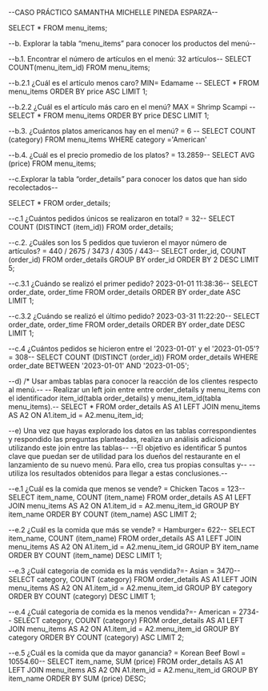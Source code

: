--CASO PRÁCTICO SAMANTHA MICHELLE PINEDA ESPARZA--

SELECT *
FROM menu_items;

--b. Explorar la tabla “menu_items” para conocer los productos del menú--

--b.1. Encontrar el número de artículos en el menú: 32 artículos--
SELECT COUNT(menu_item_id)
FROM menu_items;

--b.2.1 ¿Cuál es el artículo menos caro? MIN= Edamame --
SELECT *
FROM menu_items
ORDER BY price ASC
LIMIT 1;

--b.2.2 ¿Cuál es el artículo más caro en el menú? MAX = Shrimp Scampi --
SELECT *
FROM menu_items
ORDER BY price DESC
LIMIT 1;

--b.3. ¿Cuántos platos americanos hay en el menú? = 6 --
SELECT COUNT (category)
FROM menu_items
WHERE category ='American'

--b.4. ¿Cuál es el precio promedio de los platos? = 13.2859--
SELECT AVG (price)
FROM menu_items;

--c.Explorar la tabla “order_details” para conocer los datos que han sido recolectados--

SELECT *
FROM order_details;

--c.1  ¿Cuántos pedidos únicos se realizaron en total? = 32--
SELECT COUNT (DISTINCT (item_id))
FROM order_details;

--c.2. ¿Cuáles son los 5 pedidos que tuvieron el mayor número de artículos? = 440 / 2675 / 3473 / 4305 / 443--
SELECT order_id, COUNT (order_id)
FROM order_details
GROUP BY order_id
ORDER BY 2 DESC
LIMIT 5;

--c.3.1 ¿Cuándo se realizó el primer pedido? 2023-01-01 11:38:36--
SELECT order_date, order_time
FROM order_details
ORDER BY order_date ASC
LIMIT 1;

--c.3.2 ¿Cuándo se realizó el último pedido? 2023-03-31 11:22:20--
SELECT order_date, order_time
FROM order_details
ORDER BY order_date DESC
LIMIT 1;

--c.4 ¿Cuántos pedidos se hicieron entre el '2023-01-01' y el '2023-01-05'?= 308--
SELECT COUNT (DISTINCT (order_id))
FROM order_details
WHERE order_date BETWEEN '2023-01-01' AND '2023-01-05';

--d) /* Usar ambas tablas para conocer la reacción de los clientes respecto al menú.--
-- Realizar un left join entre entre order_details y menu_items con el identificador item_id(tabla order_details) y menu_item_id(tabla menu_items).--
SELECT *
FROM order_details AS A1
LEFT JOIN menu_items AS A2
ON A1.item_id = A2.menu_item_id;

--e) Una vez que hayas explorado los datos en las tablas correspondientes y respondido las preguntas planteadas, realiza un análisis adicional utilizando este join entre las tablas--
--El objetivo es identificar 5 puntos clave que puedan ser de utilidad para los dueños del restaurante en el lanzamiento de su nuevo menú. Para ello, crea tus propias consultas y--
--utiliza los resultados obtenidos para llegar a estas conclusiones.--

--e.1 ¿Cuál es la comida que menos se vende? = Chicken Tacos = 123--
SELECT item_name, COUNT (item_name)
FROM order_details AS A1
LEFT JOIN menu_items AS A2
ON A1.item_id = A2.menu_item_id
GROUP BY item_name
ORDER BY COUNT (item_name) ASC
LIMIT 2;

--e.2 ¿Cuál es la comida que más se vende? = Hamburger= 622--
SELECT item_name, COUNT (item_name)
FROM order_details AS A1
LEFT JOIN menu_items AS A2
ON A1.item_id = A2.menu_item_id
GROUP BY item_name
ORDER BY COUNT (item_name) DESC
LIMIT 1;

--e.3 ¿Cuál categoria de comida es la más vendida?=- Asian = 3470--
SELECT category, COUNT (category)
FROM order_details AS A1
LEFT JOIN menu_items AS A2
ON A1.item_id = A2.menu_item_id
GROUP BY category
ORDER BY COUNT (category) DESC
LIMIT 1;

--e.4 ¿Cuál categoria de comida es la menos vendida?=- American = 2734--
SELECT category, COUNT (category)
FROM order_details AS A1
LEFT JOIN menu_items AS A2
ON A1.item_id = A2.menu_item_id
GROUP BY category
ORDER BY COUNT (category) ASC
LIMIT 2;

--e.5 ¿Cuál es la comida que da mayor ganancia? = Korean Beef Bowl = 10554.60--
SELECT item_name, SUM (price)
FROM order_details AS A1
LEFT JOIN menu_items AS A2
ON A1.item_id = A2.menu_item_id
GROUP BY item_name
ORDER BY SUM (price) DESC;
